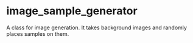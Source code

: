 # image_sample_generator
A class for image generation. It takes background images and randomly places samples on them.